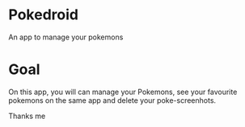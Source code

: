 # Pokedroid
An app to manage your pokemons

# Goal
On this app, you will can manage your Pokemons, see your favourite pokemons on the same app and delete your poke-screenhots.


Thanks me

